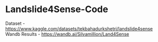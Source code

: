 # Landslide4Sense-Code

Dataset - https://www.kaggle.com/datasets/tekbahadurkshetri/landslide4sense
Wandb Results - https://wandb.ai/Silvamillion/Land4Sense
